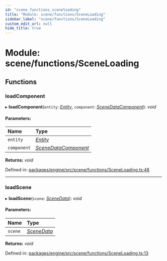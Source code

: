```yaml
---
id: "scene_functions_sceneloading"
title: "Module: scene/functions/SceneLoading"
sidebar_label: "scene/functions/SceneLoading"
custom_edit_url: null
hide_title: true
---
```


# Module: scene/functions/SceneLoading

## Functions

### loadComponent

▸ **loadComponent**(`entity`: [*Entity*](../classes/ecs_classes_entity.entity.md), `component`: [*SceneDataComponent*](../interfaces/scene_interfaces_scenedatacomponent.scenedatacomponent.md)): *void*

#### Parameters:

Name | Type |
:------ | :------ |
`entity` | [*Entity*](../classes/ecs_classes_entity.entity.md) |
`component` | [*SceneDataComponent*](../interfaces/scene_interfaces_scenedatacomponent.scenedatacomponent.md) |

**Returns:** *void*

Defined in: [packages/engine/src/scene/functions/SceneLoading.ts:48](https://github.com/xr3ngine/xr3ngine/blob/716a06460/packages/engine/src/scene/functions/SceneLoading.ts#L48)

___

### loadScene

▸ **loadScene**(`scene`: [*SceneData*](../interfaces/scene_interfaces_scenedata.scenedata.md)): *void*

#### Parameters:

Name | Type |
:------ | :------ |
`scene` | [*SceneData*](../interfaces/scene_interfaces_scenedata.scenedata.md) |

**Returns:** *void*

Defined in: [packages/engine/src/scene/functions/SceneLoading.ts:13](https://github.com/xr3ngine/xr3ngine/blob/716a06460/packages/engine/src/scene/functions/SceneLoading.ts#L13)
